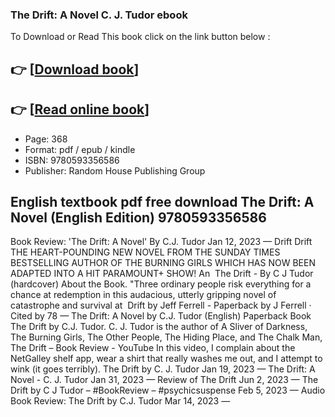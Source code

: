 ### The Drift: A Novel C. J. Tudor ebook

To Download or Read This book click on the link button below :

## 👉  [**[Download book](http://get-pdfs.com/download.php?group=book&from=github.com&id=698632&lnk=1063 "Download book")**]

## 👉  [**[Read online book](http://get-pdfs.com/download.php?group=book&from=github.com&id=698632&lnk=1063 "Read online book")**]


* Page: 368
* Format: pdf / epub / kindle
* ISBN: 9780593356586
* Publisher: Random House Publishing Group



## English textbook pdf free download The Drift: A Novel (English Edition) 9780593356586



 Book Review: &#039;The Drift: A Novel&#039; By C.J. Tudor Jan 12, 2023 —
 Drift Drift THE HEART-POUNDING NEW NOVEL FROM THE SUNDAY TIMES BESTSELLING AUTHOR OF THE BURNING GIRLS WHICH HAS NOW BEEN ADAPTED INTO A HIT PARAMOUNT+ SHOW! An 
 The Drift - By C J Tudor (hardcover) About the Book. &quot;Three ordinary people risk everything for a chance at redemption in this audacious, utterly gripping novel of catastrophe and survival at 
 Drift by Jeff Ferrell - Paperback by J Ferrell · Cited by 78 —
 The Drift: A Novel by C.J. Tudor (English) Paperback Book The Drift by C.J. Tudor. C. J. Tudor is the author of A Sliver of Darkness, The Burning Girls, The Other People, The Hiding Place, and The Chalk Man, 
 The Drift – Book Review - YouTube In this video, I complain about the NetGalley shelf app, wear a shirt that really washes me out, and I attempt to wink (it goes terribly).
 The Drift by C. J. Tudor Jan 19, 2023 —
 The Drift: A Novel - C. J. Tudor Jan 31, 2023 —
 Review of The Drift Jun 2, 2023 —
 The Drift by C J Tudor – #BookReview – #psychicsuspense Feb 5, 2023 —
 Audio Book Review: The Drift by C.J. Tudor Mar 14, 2023 —





